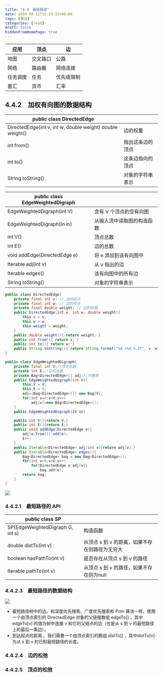 ```yaml
---
title: "4.4　最短路径"
date: 2020-08-11T15:53:33+08:00
tags: [算法]
categories: [read]
draft: false
hiddenFromHomePage: true
---
```


| 应用     | 顶点     | 边         |
| -------- | -------- | ---------- |
| 地图     | 交叉路口 | 公路       |
| 网络     | 路由器   | 网络连接   |
| 任务调度 | 任务     | 优先级限制 |
| 套汇     | 货币     | 汇率       |

## 4.4.2　加权有向图的数据结构
| public class DirectedEdge                                 |                  |
| --------------------------------------------------------- | ---------------- |
| DirectedEdge(int v, int w, double weight) double weight() | 边的权重         |
| int from()                                                | 指出这条边的顶点 |
| int to()                                                  | 这条边指向的顶点 |
| String toString()                                         | 对象的字符串表示 |

| public class EdgeWeightedDigraph  |                            |
| --------------------------------- | -------------------------- |
| EdgeWeightedDigraph(int V)        | 含有 V 个顶点的空有向图    |
| EdgeWeightedDigraph(In in)        | 从输入流中读取图的构造函数 |
| int V()                           | 顶点总数                   |
| int E()                           | 边的总数                   |
| void addEdge(DirectedEdge e)      | 将 e 添加到该有向图中      |
| Iterable<DirectedEdge> adj(int v) | 从 v 指出的边              |
| Iterable<DirectedEdge> edges()    | 该有向图中的所有边         |
| String toString()                 | 对象的字符串表示           |

```java
public class DirectedEdge{
    private final int v; // 边的起点
    private final int w; // 边的终点
    private final double weight; // 边的权重
    public DirectedEdge(int v, int w, double weight){
        this.v = v;
        this.w = w;
        this.weight = weight;
    }
    public double weight(){ return weight; }
    public int from(){ return v; }
    public int to(){ return w; }
    public String toString(){ return String.format("%d->%d %.2f", v, w, weight); }
}

public class EdgeWeightedDigraph{
    private final int V;//顶点总数
    private int E;//边的总数
    private Bag<DirectedEdge>[] adj;//邻接表
    public EdgeWeightedDigraph(int V){
        this.V = V;
        this.E = 0;
        adj=(Bag<DirectedEdge>[]) new Bag[V];
        for(int v=0;v<V;v++)
            adj[v]=new Bag<DirectedEdge>();
    }
    public EdgeWeightedDigraph(In in)

    public int V(){return V;}
    public int E(){return E;}
    public void addEdge(DirectedEdge e){
        adj[e.from()].add(e);
        E++;
    }
    public Iterable<DirectedEdge> adj(int v){return adj[v];}
    public Iterable<DirectedEdge> edges(){
        Bag<DirectedEdge> bag = new Bag<DirectedEdge>();
        for(int v=0;v<V;v++)
            for(DirectedEdge e:adj[v])
                bag.add(e);
        return bag;
    }
}
```

![](/images/read/algorithms/Image00788.gif)

### 4.4.2.1　最短路径的 API
| public class SP                      |                                                |
| ------------------------------------ | ---------------------------------------------- |
| SP(EdgeWeightedDigraph G, int s)     | 构造函数                                       |
| double distTo(int v)                 | 从顶点 s 到 v 的距离，如果不存在则路径为无穷大 |
| boolean hasPathTo(int v)             | 是否存在从顶点 s 到 v 的路径                   |
| Iterable<DirectedEdge> pathTo(int v) | 从顶点 s 到 v 的路径，如果不存在则为null       |

### 4.4.2.3　最短路径的数据结构
![](/images/read/algorithms/Image00789.gif)

- 最短路径树中的边。和深度优先搜索、广度优先搜索和 Prim 算法一样，使用一个由顶点索引的 DirectedEdge 对象的父链接数组 edgeTo[] ，其中 edgeTo[v] 的值为树中连接 v 和它的父结点的边（也是从 s 到 v 的最短路径上的最后一条边）。
- 到达起点的距离 。我们需要一个由顶点索引的数组 distTo[] ，其中distTo[v] 为从 s 到 v 的已知最短路径的长度。

### 4.4.2.4　边的松弛
### 4.4.2.5　顶点的松弛

